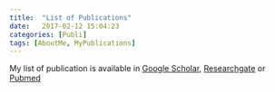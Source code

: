 ```yaml
---
title:  "List of Publications"
date:   2017-02-12 15:04:23
categories: [Publi]
tags: [AboutMe, MyPublications]
---
```


My list of publication is available in [Google Scholar], [Researchgate] or [Pubmed]

[Google Scholar]:https://scholar.google.fr/citations?user=jgHpg1oAAAAJ&hl=fr
[Researchgate]:https://www.researchgate.net/profile/Benjamin_Rohaut
[Pubmed]:https://www.ncbi.nlm.nih.gov/pubmed/?term=Rohaut%20B%5BAuthor%5D&cauthor=true&cauthor_uid=28116238
